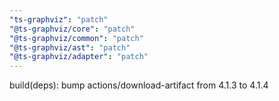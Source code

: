 ```yaml
---
"ts-graphviz": "patch"
"@ts-graphviz/core": "patch"
"@ts-graphviz/common": "patch"
"@ts-graphviz/ast": "patch"
"@ts-graphviz/adapter": "patch"
---
```


build(deps): bump actions/download-artifact from 4.1.3 to 4.1.4

